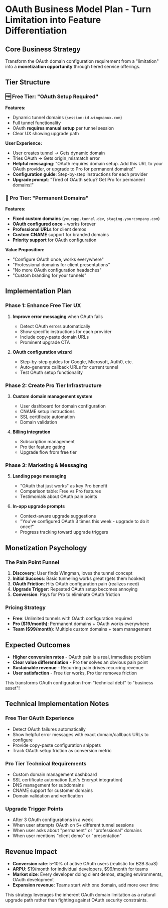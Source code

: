 # OAuth Business Model Plan - Turn Limitation into Feature Differentiation

## Core Business Strategy
Transform the OAuth domain configuration requirement from a "limitation" into a **monetization opportunity** through tiered service offerings.

## Tier Structure

### 🆓 Free Tier: "OAuth Setup Required"
**Features:**
- Dynamic tunnel domains (`session-id.wingmanux.com`)
- Full tunnel functionality 
- OAuth **requires manual setup** per tunnel session
- Clear UX showing upgrade path

**User Experience:**
- User creates tunnel → Gets dynamic domain
- Tries OAuth → Gets origin_mismatch error
- **Helpful messaging**: "OAuth requires domain setup. Add this URL to your OAuth provider, or upgrade to Pro for permanent domains!"
- **Configuration guide**: Step-by-step instructions for each provider
- **Upgrade prompt**: "Tired of OAuth setup? Get Pro for permanent domains!"

### 💎 Pro Tier: "Permanent Domains" 
**Features:**
- **Fixed custom domains** (`yourapp.tunnel.dev`, `staging.yourcompany.com`)
- **OAuth configured once** - works forever
- **Professional URLs** for client demos
- **Custom CNAME** support for branded domains
- **Priority support** for OAuth configuration

**Value Proposition:**
- "Configure OAuth once, works everywhere"
- "Professional domains for client presentations" 
- "No more OAuth configuration headaches"
- "Custom branding for your tunnels"

## Implementation Plan

### Phase 1: Enhance Free Tier UX
1. **Improve error messaging** when OAuth fails
   - Detect OAuth errors automatically
   - Show specific instructions for each provider
   - Include copy-paste domain URLs
   - Prominent upgrade CTA

2. **OAuth configuration wizard**
   - Step-by-step guides for Google, Microsoft, Auth0, etc.
   - Auto-generate callback URLs for current tunnel
   - Test OAuth setup functionality

### Phase 2: Create Pro Tier Infrastructure
3. **Custom domain management system**
   - User dashboard for domain configuration
   - CNAME setup instructions  
   - SSL certificate automation
   - Domain validation

4. **Billing integration**
   - Subscription management
   - Pro tier feature gating
   - Upgrade flow from free tier

### Phase 3: Marketing & Messaging
5. **Landing page messaging**
   - "OAuth that just works" as key Pro benefit
   - Comparison table: Free vs Pro features
   - Testimonials about OAuth pain points

6. **In-app upgrade prompts**
   - Context-aware upgrade suggestions
   - "You've configured OAuth 3 times this week - upgrade to do it once!"
   - Progress tracking toward upgrade triggers

## Monetization Psychology

### The Pain Point Funnel
1. **Discovery**: User finds Wingman, loves the tunnel concept
2. **Initial Success**: Basic tunneling works great (gets them hooked)
3. **OAuth Friction**: Hits OAuth configuration pain (realizes need)
4. **Upgrade Trigger**: Repeated OAuth setup becomes annoying
5. **Conversion**: Pays for Pro to eliminate OAuth friction

### Pricing Strategy
- **Free**: Unlimited tunnels with OAuth configuration required
- **Pro ($19/month)**: Permanent domains + OAuth works everywhere
- **Team ($99/month)**: Multiple custom domains + team management

## Expected Outcomes
- **Higher conversion rates** - OAuth pain is a real, immediate problem
- **Clear value differentiation** - Pro tier solves an obvious pain point  
- **Sustainable revenue** - Recurring pain drives recurring revenue
- **User satisfaction** - Free tier works, Pro tier removes friction

This transforms OAuth configuration from "technical debt" to "business asset"!

## Technical Implementation Notes

### Free Tier OAuth Experience
- Detect OAuth failures automatically
- Show helpful error messages with exact domain/callback URLs to configure
- Provide copy-paste configuration snippets
- Track OAuth setup friction as conversion metric

### Pro Tier Technical Requirements
- Custom domain management dashboard
- SSL certificate automation (Let's Encrypt integration)
- DNS management for subdomains
- CNAME support for customer domains
- Domain validation and verification

### Upgrade Trigger Points
- After 3 OAuth configurations in a week
- When user attempts OAuth on 5+ different tunnel sessions
- When user asks about "permanent" or "professional" domains
- When user mentions "client demo" or "presentation"

## Revenue Impact
- **Conversion rate**: 5-10% of active OAuth users (realistic for B2B SaaS)
- **ARPU**: $19/month for individual developers, $99/month for teams
- **Market size**: Every developer doing client demos, staging environments, OAuth development
- **Expansion revenue**: Teams start with one domain, add more over time

This strategy leverages the inherent OAuth domain limitation as a natural upgrade path rather than fighting against OAuth security constraints.
